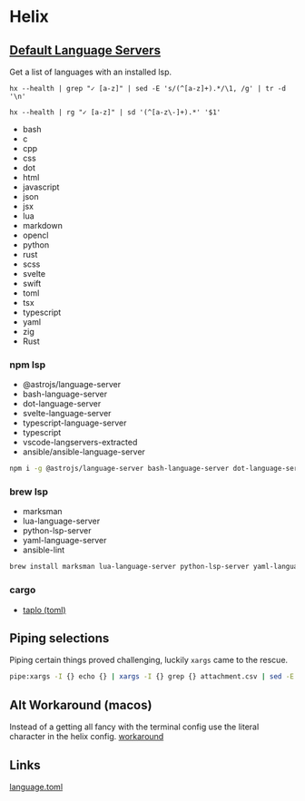 # Helix

[def-lang-serv]: https://github.com/helix-editor/helix/wiki/How-to-install-the-default-language-servers

## [Default Language Servers][def-lang-serv]

Get a list of languages with an installed lsp.

```shell
hx --health | grep "✓ [a-z]" | sed -E 's/(^[a-z]+).*/\1, /g' | tr -d '\n'

hx --health | rg "✓ [a-z]" | sd '(^[a-z\-]+).*' '$1'
```

- bash
- c
- cpp
- css
- dot
- html
- javascript
- json
- jsx
- lua
- markdown
- opencl
- python
- rust
- scss
- svelte
- swift
- toml
- tsx
- typescript
- yaml
- zig
- Rust

### npm lsp

- @astrojs/language-server
- bash-language-server
- dot-language-server
- svelte-language-server
- typescript-language-server
- typescript
- vscode-langservers-extracted
- ansible/ansible-language-server

```sh
npm i -g @astrojs/language-server bash-language-server dot-language-server svelte-language-server typescript-language-server typescript vscode-langservers-extracted @ansible/ansible-language-server
```

### brew lsp

- marksman
- lua-language-server
- python-lsp-server
- yaml-language-server
- ansible-lint

```sh
brew install marksman lua-language-server python-lsp-server yaml-language-server ansible-lint
```

### cargo

- [taplo (toml)](https://github.com/helix-editor/helix/wiki/How-to-install-the-default-language-servers#toml)

## Piping selections

Piping certain things proved challenging, luckily `xargs` came to the rescue.

```sh
pipe:xargs -I {} echo {} | xargs -I {} grep {} attachment.csv | sed -E 's/(.*),(.*)/\1/g'
```


## Alt Workaround (macos)

Instead of a getting all fancy with the terminal config use the literal character in the helix config. [workaround](https://github.com/helix-editor/helix/issues/2469#issuecomment-1714470713)

## Links

[language.toml](https://github.com/helix-editor/helix/blob/090ed97e0045bfad1e5bff8b96c61707b996b85a/languages.toml#L609)
